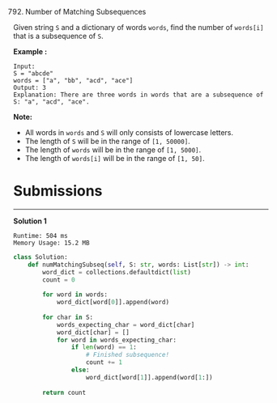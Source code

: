 792. Number of Matching Subsequences

Given string `S` and a dictionary of words `words`, find the number of `words[i]` that is a subsequence of `S`.

**Example :**
```
Input: 
S = "abcde"
words = ["a", "bb", "acd", "ace"]
Output: 3
Explanation: There are three words in words that are a subsequence of S: "a", "acd", "ace".
```

**Note:**

* All words in `words` and `S` will only consists of lowercase letters.
* The length of `S` will be in the range of `[1, 50000]`.
* The length of `words` will be in the range of `[1, 5000]`.
* The length of `words[i]` will be in the range of `[1, 50]`.

# Submissions
---
**Solution 1**
```
Runtime: 504 ms
Memory Usage: 15.2 MB
```
```python
class Solution:
    def numMatchingSubseq(self, S: str, words: List[str]) -> int:
        word_dict = collections.defaultdict(list)
        count = 0
        
        for word in words:
            word_dict[word[0]].append(word)            
        
        for char in S:
            words_expecting_char = word_dict[char]
            word_dict[char] = []
            for word in words_expecting_char:
                if len(word) == 1:
                    # Finished subsequence! 
                    count += 1
                else:
                    word_dict[word[1]].append(word[1:])
        
        return count
```
